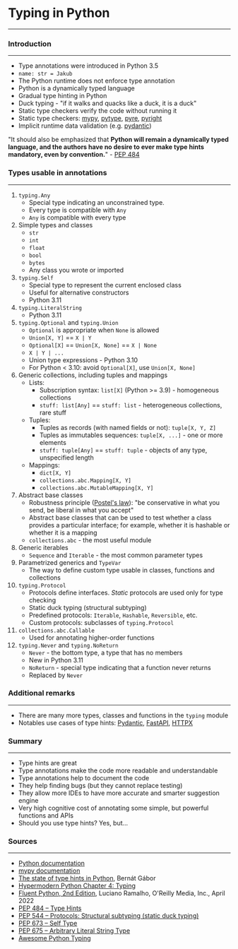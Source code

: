 # Typing in Python

***

### Introduction

***

* Type annotations were introduced in Python 3.5
* `name: str = Jakub`
* The Python runtime does not enforce type annotation
* Python is a dynamically typed language
* Gradual type hinting in Python
* Duck typing - "if it walks and quacks like a duck, it is a duck"
* Static type checkers verify the code without running it
* Static type checkers: [mypy](http://mypy-lang.org/), [pytype](https://google.github.io/pytype/),
  [pyre](https://pyre-check.org/), [pyright](https://github.com/microsoft/pyright)
* Implicit runtime data validation (e.g. [pydantic](https://pydantic-docs.helpmanual.io/))

"It should also be emphasized that **Python will remain a dynamically typed language, and the authors have no desire to
ever make type hints mandatory, even by convention.**" - [PEP 484](https://peps.python.org/pep-0484/)

### Types usable in annotations

***

1. `typing.Any`
    * Special type indicating an unconstrained type.
    * Every type is compatible with `Any`
    * `Any` is compatible with every type
2. Simple types and classes
    * `str`
    * `int`
    * `float`
    * `bool`
    * `bytes`
    * Any class you wrote or imported
3. `typing.Self`
    * Special type to represent the current enclosed class
    * Useful for alternative constructors
    * Python 3.11
4. `typing.LiteralString`
    * Python 3.11
5. `typing.Optional` and `typing.Union`
    * `Optional` is appropriate when `None` is allowed
    * `Union[X, Y]` == `X | Y`
    * `Optional[X]` == `Union[X, None]` == `X | None`
    * `X | Y | ...`
    * Union type expressions - Python 3.10
    * For Python < 3.10: avoid `Optional[X]`, use `Union[X, None]`
6. Generic collections, including tuples and mappings
    * Lists:
        * Subscription syntax: `list[X]` (Python >= 3.9) - homogeneous
          collections
        * `stuff: list[Any]` == `stuff: list` - heterogeneous collections, rare
          stuff
    * Tuples:
        * Tuples as records (with named fields or not): `tuple[X, Y, Z]`
        * Tuples as immutables sequences: `tuple[X, ...]` - one or more
          elements
        * `stuff: tuple[Any]` == `stuff: tuple` - objects of any type,
          unspecified length
    * Mappings:
        * `dict[X, Y]`
        * `collections.abc.Mapping[X, Y]`
        * `collections.abc.MutableMapping[X, Y]`
7. Abstract base classes
    * Robustness
      principle ([Postel's law](https://en.wikipedia.org/wiki/Robustness_principle)):
      "be conservative in what you send, be liberal in what you accept"
    * Abstract base classes that can be used to test whether a class provides a
      particular interface; for example, whether it is hashable or whether it
      is a mapping
    * `collections.abc` - the most useful module
8. Generic iterables
    * `Sequence` and `Iterable` - the most common parameter types
9. Parametrized generics and `TypeVar`
    * The way to define custom type usable in classes, functions and collections
10. `typing.Protocol`
    * Protocols define interfaces. _Static_ protocols are used only for type checking
    * Static duck typing (structural subtyping)
    * Predefined protocols: `Iterable`, `Hashable`, `Reversible`, etc.
    * Custom protocols: subclasses of `typing.Protocol`
11. `collections.abc.Callable`
    * Used for annotating higher-order functions
12. `typing.Never` and `typing.NoReturn`
    * `Never` - the bottom type, a type that has no members
    * New in Python 3.11
    * `NoReturn` - special type indicating that a function never returns
    * Replaced by `Never`

### Additional remarks

***

* There are many more types, classes and functions in the `typing` module
* Notables use cases of type hints: [Pydantic](https://pydantic-docs.helpmanual.io/),
  [FastAPI](https://fastapi.tiangolo.com/), [HTTPX](https://www.python-httpx.org/)

### Summary

***

* Type hints are great
* Type annotations make the code more readable and understandable
* Type annotations help to document the code
* They help finding bugs (but they cannot replace testing)
* They allow more IDEs to have more accurate and smarter suggestion engine
* Very high cognitive cost of annotating some simple, but powerful functions and APIs
* Should you use type hints? Yes, but...

### Sources

***

* [Python documentation](https://docs.python.org/3/library/typing.html)
* [mypy documentation](https://mypy.readthedocs.io/en/stable/cheat_sheet_py3.html)
* [The state of type hints in Python](https://bernat.tech/posts/the-state-of-type-hints-in-python/), Bernát Gábor
* [Hypermodern Python Chapter 4: Typing](https://cjolowicz.github.io/posts/hypermodern-python-04-typing/)
* [Fluent Python, 2nd Edition](https://www.oreilly.com/library/view/fluent-python-2nd/9781492056348/), Luciano Ramalho,
  O'Reilly Media, Inc., April 2022
* [PEP 484 – Type Hints](https://peps.python.org/pep-0484/)
* [PEP 544 – Protocols: Structural subtyping (static duck typing)](https://peps.python.org/pep-0544/)
* [PEP 673 – Self Type](https://peps.python.org/pep-0673/)
* [PEP 675 – Arbitrary Literal String Type](https://peps.python.org/pep-0675/)
* [Awesome Python Typing](https://github.com/typeddjango/awesome-python-typing)